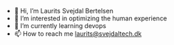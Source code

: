 - 👋 Hi, I’m Laurits Svejdal Bertelsen
- 👀 I’m interested in optimizing the human experience
- 🌱 I’m currently learning devops
- 📫 How to reach me laurits@svejdaltech.dk

<!---
mcadapis/mcadapis is a ✨ special ✨ repository because its `README.md` (this file) appears on your GitHub profile.
You can click the Preview link to take a look at your changes.
--->
